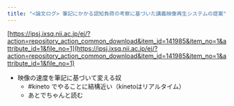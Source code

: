 ```yaml
---
title: "<論文ログ> 筆記にかかる認知負荷の考察に基づいた講義映像再生システムの提案"
---
```


[https://ipsj.ixsq.nii.ac.jp/ej/?action=repository_action_common_download&item_id=141985&item_no=1&attribute_id=1&file_no=1](https://ipsj.ixsq.nii.ac.jp/ej/?action=repository_action_common_download&item_id=141985&item_no=1&attribute_id=1&file_no=1)

* 映像の速度を筆記に基づいて変える奴
  * \#kineto でやることに結構近い（kinetoはリアルタイム）
  * あとでちゃんと読む
